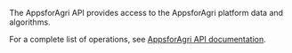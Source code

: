 The AppsforAgri API provides access to the AppsforAgri platform data and algorithms.

For a complete list of operations, see [AppsforAgri API documentation](https://smartfarm.appsforagri.com/api-doc).